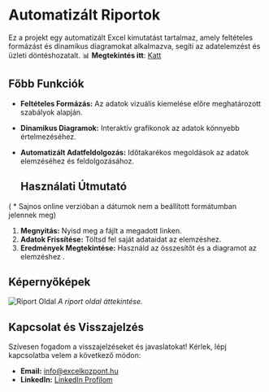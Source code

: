 # Automatizált Riportok

Ez a projekt egy automatizált Excel kimutatást tartalmaz, amely feltételes formázást és dinamikus diagramokat alkalmazva, segíti az adatelemzést és üzleti döntéshozatalt.
📊 **Megtekintés itt**: [Katt](https://neddy3-my.sharepoint.com/:x:/g/personal/282744_office365online_co/EZhaVAvk2yZJhAwWfRaEvO4BxoLJAdeDW2qecn2ffIPGZw?e=2fCeTP)

## Főbb Funkciók
- **Feltételes Formázás:** Az adatok vizuális kiemelése előre meghatározott szabályok alapján.
- **Dinamikus Diagramok:** Interaktív grafikonok az adatok könnyebb értelmezéséhez.
- **Automatizált Adatfeldolgozás:** Időtakarékos megoldások az adatok elemzéséhez és feldolgozásához.

  ## Használati Útmutató
( * Sajnos online verzióban a dátumok nem a beállított formátumban jelennek meg)
1. **Megnyitás:** Nyisd meg a fájlt a megadott linken.
2. **Adatok Frissítése:** Töltsd fel saját adataidat az elemzéshez.
3. **Eredmények Megtekintése:** Használd az összesítőt és a diagramot az elemzéshez .

## Képernyőképek
![Riport Oldal](https://github.com/Excelkozpont/Excel-Projektek/blob/main/kimutat%C3%A1s.png)
*A riport oldal áttekintése.*

## Kapcsolat és Visszajelzés
Szívesen fogadom a visszajelzéseket és javaslatokat! Kérlek, lépj kapcsolatba velem a következő módon:
- **Email:** [info@excelkozpont.hu](mailto:info@excelkozpont.hu)
- **LinkedIn:** [LinkedIn Profilom](https://www.linkedin.com/in/botond-lutean-994a6b34a/)
